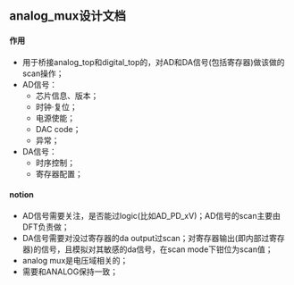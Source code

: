 ## analog_mux设计文档
#### 作用
- 用于桥接analog_top和digital_top的，对AD和DA信号(包括寄存器)做该做的scan操作；
- AD信号：
  - 芯片信息、版本；
  - 时钟·复位；
  - 电源使能；
  - DAC code；
  - 异常；
- DA信号：
  - 时序控制；
  - 寄存器配置；
#### notion
- AD信号需要关注，是否能过logic(比如AD_PD_xV)；AD信号的scan主要由DFT负责做；
- DA信号需要对没过寄存器的da output过scan；对寄存器输出(即内部过寄存器)的信号，且模拟对其敏感的da信号，在scan mode下钳位为scan值；
- analog mux是电压域相关的；
- 需要和ANALOG保持一致；